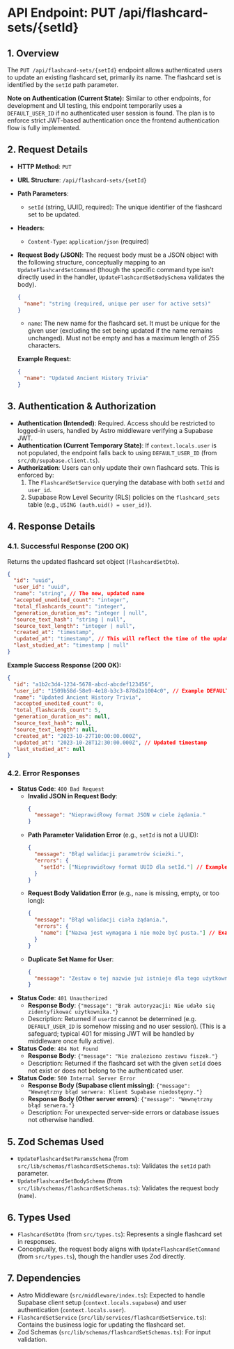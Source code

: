 # API Endpoint: PUT /api/flashcard-sets/{setId}

## 1. Overview

The `PUT /api/flashcard-sets/{setId}` endpoint allows authenticated users to update an existing flashcard set, primarily its name. The flashcard set is identified by the `setId` path parameter.

**Note on Authentication (Current State):** Similar to other endpoints, for development and UI testing, this endpoint temporarily uses a `DEFAULT_USER_ID` if no authenticated user session is found. The plan is to enforce strict JWT-based authentication once the frontend authentication flow is fully implemented.

## 2. Request Details

-   **HTTP Method**: `PUT`
-   **URL Structure**: `/api/flashcard-sets/{setId}`
-   **Path Parameters**:
    -   `setId` (string, UUID, required): The unique identifier of the flashcard set to be updated.
-   **Headers**:
    -   `Content-Type`: `application/json` (required)
-   **Request Body (JSON)**:
    The request body must be a JSON object with the following structure, conceptually mapping to an `UpdateFlashcardSetCommand` (though the specific command type isn't directly used in the handler, `UpdateFlashcardSetBodySchema` validates the body).

    ```json
    {
      "name": "string (required, unique per user for active sets)"
    }
    ```
    -   `name`: The new name for the flashcard set. It must be unique for the given user (excluding the set being updated if the name remains unchanged). Must not be empty and has a maximum length of 255 characters.

    **Example Request:**
    ```json
    {
      "name": "Updated Ancient History Trivia"
    }
    ```

## 3. Authentication & Authorization

-   **Authentication (Intended)**: Required. Access should be restricted to logged-in users, handled by Astro middleware verifying a Supabase JWT.
-   **Authentication (Current Temporary State)**: If `context.locals.user` is not populated, the endpoint falls back to using `DEFAULT_USER_ID` (from `src/db/supabase.client.ts`).
-   **Authorization**: Users can only update their own flashcard sets. This is enforced by:
    1.  The `FlashcardSetService` querying the database with both `setId` and `user_id`.
    2.  Supabase Row Level Security (RLS) policies on the `flashcard_sets` table (e.g., `USING (auth.uid() = user_id)`).

## 4. Response Details

### 4.1. Successful Response (200 OK)

Returns the updated flashcard set object (`FlashcardSetDto`).

```json
{
  "id": "uuid",
  "user_id": "uuid",
  "name": "string", // The new, updated name
  "accepted_unedited_count": "integer",
  "total_flashcards_count": "integer",
  "generation_duration_ms": "integer | null",
  "source_text_hash": "string | null",
  "source_text_length": "integer | null",
  "created_at": "timestamp",
  "updated_at": "timestamp", // This will reflect the time of the update
  "last_studied_at": "timestamp | null"
}
```
**Example Success Response (200 OK):**
```json
{
  "id": "a1b2c3d4-1234-5678-abcd-abcdef123456",
  "user_id": "1509b58d-58e9-4e18-b3c3-878d2a1004c0", // Example DEFAULT_USER_ID
  "name": "Updated Ancient History Trivia",
  "accepted_unedited_count": 0,
  "total_flashcards_count": 5,
  "generation_duration_ms": null,
  "source_text_hash": null,
  "source_text_length": null,
  "created_at": "2023-10-27T10:00:00.000Z",
  "updated_at": "2023-10-28T12:30:00.000Z", // Updated timestamp
  "last_studied_at": null
}
```

### 4.2. Error Responses

-   **Status Code**: `400 Bad Request`
    -   **Invalid JSON in Request Body**:
        ```json
        {
          "message": "Nieprawidłowy format JSON w ciele żądania."
        }
        ```
    -   **Path Parameter Validation Error** (e.g., `setId` is not a UUID):
        ```json
        {
          "message": "Błąd walidacji parametrów ścieżki.",
          "errors": {
            "setId": ["Nieprawidłowy format UUID dla setId."] // Example from Zod
          }
        }
        ```
    -   **Request Body Validation Error** (e.g., `name` is missing, empty, or too long):
        ```json
        {
          "message": "Błąd walidacji ciała żądania.",
          "errors": {
            "name": ["Nazwa jest wymagana i nie może być pusta."] // Example
          }
        }
        ```
    -   **Duplicate Set Name for User**:
        ```json
        {
          "message": "Zestaw o tej nazwie już istnieje dla tego użytkownika."
        }
        ```
-   **Status Code**: `401 Unauthorized`
    -   **Response Body**: `{"message": "Brak autoryzacji: Nie udało się zidentyfikować użytkownika."}`
    -   Description: Returned if `userId` cannot be determined (e.g. `DEFAULT_USER_ID` is somehow missing and no user session). (This is a safeguard; typical 401 for missing JWT will be handled by middleware once fully active).
-   **Status Code**: `404 Not Found`
    -   **Response Body**: `{"message": "Nie znaleziono zestawu fiszek."}`
    -   Description: Returned if the flashcard set with the given `setId` does not exist or does not belong to the authenticated user.
-   **Status Code**: `500 Internal Server Error`
    -   **Response Body (Supabase client missing)**: `{"message": "Wewnętrzny błąd serwera: Klient Supabase niedostępny."}`
    -   **Response Body (Other server errors)**: `{"message": "Wewnętrzny błąd serwera."}`
    -   Description: For unexpected server-side errors or database issues not otherwise handled.

## 5. Zod Schemas Used

-   `UpdateFlashcardSetParamsSchema` (from `src/lib/schemas/flashcardSetSchemas.ts`): Validates the `setId` path parameter.
-   `UpdateFlashcardSetBodySchema` (from `src/lib/schemas/flashcardSetSchemas.ts`): Validates the request body (`name`).

## 6. Types Used

-   `FlashcardSetDto` (from `src/types.ts`): Represents a single flashcard set in responses.
-   Conceptually, the request body aligns with `UpdateFlashcardSetCommand` (from `src/types.ts`), though the handler uses Zod directly.

## 7. Dependencies

-   Astro Middleware (`src/middleware/index.ts`): Expected to handle Supabase client setup (`context.locals.supabase`) and user authentication (`context.locals.user`).
-   `FlashcardSetService` (`src/lib/services/flashcardSetService.ts`): Contains the business logic for updating the flashcard set.
-   Zod Schemas (`src/lib/schemas/flashcardSetSchemas.ts`): For input validation.
